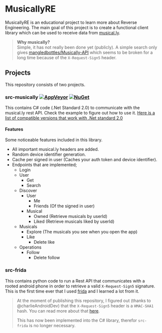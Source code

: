# MusicallyRE

MusicallyRE is an educational project to learn more about Reverse Engineering. The main goal of this project is to create a functional client library which can be used to receive data from [musical.ly](https://www.musical.ly/en-US/).

> **Why musically?**  
> Simple, it has not really been done yet (publicly). A simple search only gives [mangledbottles/Musically-API](https://github.com/mangledbottles/Musically-API) which seems to be broken for a long time because of the `X-Request-Sign5` header.

## Projects

This repository consists of two projects.

### src-musically [![AppVeyor](https://img.shields.io/appveyor/ci/AeonLucid/MusicallyRE/master.svg?maxAge=60)](https://ci.appveyor.com/project/AeonLucid/MusicallyRE)  [![NuGet](https://img.shields.io/nuget/v/MusicallyApi.svg?maxAge=60)](https://www.nuget.org/packages/MusicallyApi)

This contains C# code (.Net Standard 2.0) to communicate with the musical.ly rest API. Check the example to figure out how to use it. [Here is a list of compatible versions that work with .Net standard 2.0](https://docs.microsoft.com/en-us/dotnet/standard/net-standard)

#### Features

Some noticeable features included in this library.

- All important musical.ly headers are added.
- Random device identifier generation.
- Cache per signed in user (Caches your auth token and device identifier).
- Endpoints that are implemented;
  - Login
  - User
    - Get
    - Search
  - Discover
    - User
      - Me
      - Friends (Of the signed in user)
    - Musical
        - Owned (Retrieve musicals by userId)
        - Liked (Retrieve musicals liked by userId)
  - Musicals
    - Explore (The musicals you see when you open the app)
    - Like
      - Delete like
  - Operations
    - Follow
      - Delete follow

### src-frida

This contains python code to run a Rest API that communicates with a rooted android phone in order to retrieve a valid `X-Request-Sign5` signature. This is the first time ever that I used [frida](https://www.frida.re/) and I learned a lot from it.

> At the moment of publishing this repository, I figured out (thanks to @charlieAndroidDev) that the `X-Request-Sign5` header is a `HMAC-SHA1` hash. You can read more about that [here](https://android.jlelse.eu/reverse-engineering-musical-y-live-ly-android-apps-part-1-a910daad2ec2).  
>  
> This has now been implemented into the C# library, therefor `src-frida` is no longer necessary.
